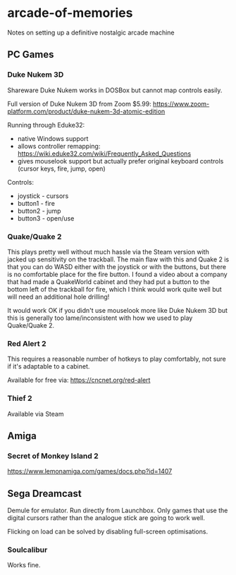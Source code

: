 # arcade-of-memories
Notes on setting up a definitive nostalgic arcade machine


## PC Games

### Duke Nukem 3D

Shareware Duke Nukem works in DOSBox but cannot map controls easily. 

Full version of Duke Nukem 3D from Zoom $5.99: https://www.zoom-platform.com/product/duke-nukem-3d-atomic-edition

Running through Eduke32:

  * native Windows support
  * allows controller remapping: https://wiki.eduke32.com/wiki/Frequently_Asked_Questions
  * gives mouselook support but actually prefer original keyboard controls (cursor keys, fire, jump, open)

Controls:
  * joystick - cursors
  * button1 - fire
  * button2 - jump
  * button3 - open/use

### Quake/Quake 2

This plays pretty well without much hassle via the Steam version with jacked up sensitivity on the trackball. The main flaw with this and Quake 2 is that you can do WASD either with the joystick or with the buttons, but there is no comfortable place for the fire button. I found a video about a company that had made a QuakeWorld cabinet and they had put a button to the bottom left of the trackball for fire, which I think would work quite well but will need an additional hole drilling!

It would work OK if you didn't use mouselook more like Duke Nukem 3D but this is generally too lame/inconsistent with how we used to play Quake/Quake 2.

### Red Alert 2

This requires a reasonable number of hotkeys to play comfortably, not sure if it's adaptable to a cabinet.

Available for free via: 
https://cncnet.org/red-alert


### Thief 2

Available via Steam

## Amiga

### Secret of Monkey Island 2

https://www.lemonamiga.com/games/docs.php?id=1407

## Sega Dreamcast

Demule for emulator. Run directly from Launchbox. Only games that use the digital cursors rather than the analogue stick are going to work well.

Flicking on load can be solved by disabling full-screen optimisations.

### Soulcalibur

Works fine.






